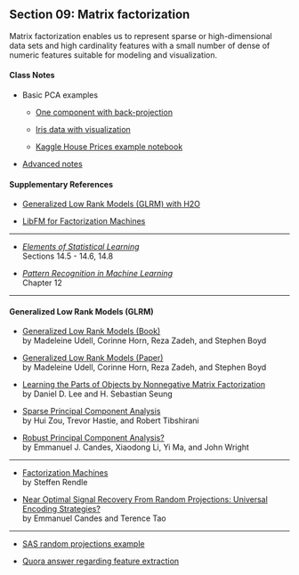 ## Section 09: Matrix factorization

Matrix factorization enables us to represent sparse or high-dimensional data
sets and high cardinality features with a small number of dense of numeric
features suitable for modeling and visualization.

#### Class Notes

* Basic PCA examples

  * [One component with back-projection](../02_analytical_data_prep/src/py_part_2_feature_extraction.ipynb)

  * [Iris data with visualization](src/py_part_9_iris_pca.ipynb)

  * [Kaggle House Prices example notebook](src/py_part_9_kaggle_GLRM_example.ipynb)

* [Advanced notes](notes/msba_2017_ml_week_5_FINAL.pdf)

#### Supplementary References

* [Generalized Low Rank Models (GLRM) with H2O](http://docs.h2o.ai/h2o-tutorials/latest-stable/tutorials/glrm/glrm-tutorial.html)

* [LibFM for Factorization Machines](http://libfm.org/)

***

* [*Elements of Statistical Learning*](https://web.stanford.edu/~hastie/ElemStatLearn/printings/ESLII_print12.pdf)</br>
Sections 14.5 - 14.6, 14.8

* [*Pattern Recognition in Machine Learning*](http://users.isr.ist.utl.pt/~wurmd/Livros/school/Bishop%20-%20Pattern%20Recognition%20And%20Machine%20Learning%20-%20Springer%20%202006.pdf)</br>
Chapter 12

***

#### Generalized Low Rank Models (GLRM)

* [Generalized Low Rank Models (Book)](http://www.web.stanford.edu/~boyd/papers/pdf/glrm.pdf)</br>
by Madeleine Udell, Corinne Horn, Reza Zadeh, and Stephen Boyd

* [Generalized Low Rank Models (Paper)](https://stanford.edu/~rezab/nips2014workshop/submits/glrm.pdf)</br>
by Madeleine Udell, Corinne Horn, Reza Zadeh, and Stephen Boyd

* [Learning the Parts of Objects by Nonnegative Matrix Factorization](https://www.cs.princeton.edu/courses/archive/spring12/cos424/pdf/lee-seung.pdf)</br>
by Daniel D. Lee and H. Sebastian Seung

* [Sparse Principal Component Analysis](http://www.web.stanford.edu/~hastie/Papers/sparsepc.pdf)</br>
by Hui Zou, Trevor Hastie, and Robert Tibshirani

* [Robust Principal Component Analysis?](https://statweb.stanford.edu/~candes/papers/RobustPCA.pdf)</br>
by Emmanuel J. Candes, Xiaodong Li, Yi Ma, and John Wright

***

* [Factorization Machines](http://citeseerx.ist.psu.edu/viewdoc/download?doi=10.1.1.393.8529&rep=rep1&type=pdf)</br>
by Steffen Rendle

* [Near Optimal Signal Recovery From Random Projections: Universal Encoding Strategies?](http://statweb.stanford.edu/~candes/papers/OptimalRecovery.pdf)</br>
by Emmanuel Candes and Terence Tao

***

* [SAS random projections example](https://github.com/jphall663/enlighten-apply/tree/master/SAS_UE_Random_Projections)

* [Quora answer regarding feature extraction](https://www.quora.com/How-do-you-attack-a-machine-learning-problem-with-a-large-number-of-features/answer/Patrick-Hall-4) 
